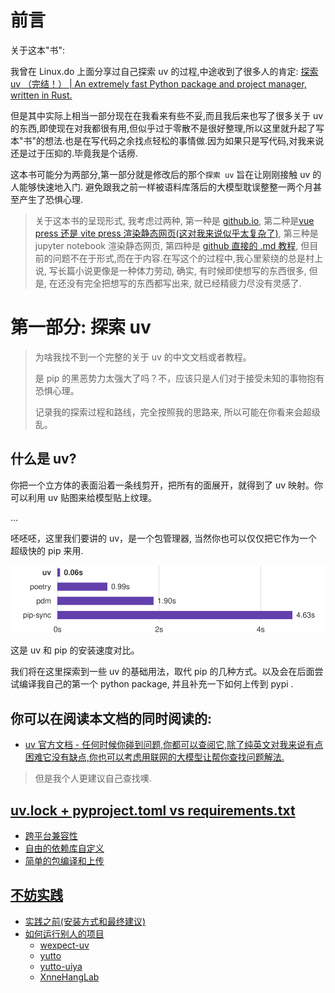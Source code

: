 # 前言

关于这本"书":

我曾在 Linux.do 上面分享过自己探索 uv 的过程,中途收到了很多人的肯定: [探索 uv （完结！） | An extremely fast Python package and project manager, written in Rust.](https://linux.do/t/topic/457885)

但是其中实际上相当一部分现在在我看来有些不妥,而且我后来也写了很多关于 uv 的东西,即使现在对我都很有用,但似乎过于零散不是很好整理,所以这里就升起了写本"书"的想法.也是在写代码之余找点轻松的事情做.因为如果只是写代码,对我来说还是过于压抑的.毕竟我是个话痨.

这本书可能分为两部分,第一部分就是修改后的那个`探索 uv` 旨在让刚刚接触 uv 的人能够快速地入门. 避免跟我之前一样被语料库落后的大模型耽误整整一两个月甚至产生了恐惧心理.

> 关于这本书的呈现形式, 我考虑过两种, 第一种是 [github.io](https://github.com/nndl/nndl.github.io), 第二种是[vue press 还是 vite press 渲染静态网页(这对我来说似乎太复杂了)](https://yutto.nyakku.moe/), 第三种是 jupyter notebook 渲染静态网页, 第四种是 [github 直接的 .md 教程](https://github.com/RimoChan/Vtuber_Tutorial), 但目前的问题不在于形式,而在于内容.在写这个的过程中,我心里萦绕的总是村上说, 写长篇小说更像是一种体力劳动, 确实, 有时候即使想写的东西很多, 但是, 在还没有完全把想写的东西都写出来, 就已经精疲力尽没有灵感了.

# 第一部分: 探索 uv

> 为啥我找不到一个完整的关于 uv 的中文文档或者教程。
>
> 是 pip 的黑恶势力太强大了吗？不，应该只是人们对于接受未知的事物抱有恐惧心理。
>
> 记录我的探索过程和路线，完全按照我的思路来, 所以可能在你看来会超级乱。

## 什么是 uv?

你把一个立方体的表面沿着一条线剪开，把所有的面展开，就得到了 uv 映射。你可以利用 uv 贴图来给模型贴上纹理。

…

呸呸呸，这里我们要讲的 uv，是一个包管理器, 当然你也可以仅仅把它作为一个超级快的 pip 来用.

![](images/uv_pip_speed.svg)

这是 uv 和 pip 的安装速度对比。

我们将在这里探索到一些 uv 的基础用法，取代 pip 的几种方式。以及会在后面尝试编译我自己的第一个 python package, 并且补充一下如何上传到 pypi .

## 你可以在阅读本文档的同时阅读的:

- [uv 官方文档 - 任何时候你碰到问题,你都可以查阅它,除了纯英文对我来说有点困难它没有缺点,你也可以考虑用联网的大模型让帮你查找问题解法.](https://docs.astral.sh/uv/getting-started/installation/)

> 但是我个人更建议自己查找噢.

## [uv.lock + pyproject.toml vs requirements.txt](https://github.com/XnneHangLab/explore-uv/tree/master/chapters/uv_lock_and_pyproject_toml_vs_requirements_txt.md)

- [跨平台兼容性](https://github.com/XnneHangLab/explore-uv/tree/master/chapters/uv_lock_and_pyproject_toml_vs_requirements_txt.md#跨平台兼容性)
- [自由的依赖库自定义](https://github.com/XnneHangLab/explore-uv/tree/master/chapters/uv_lock_and_pyproject_toml_vs_requirements_txt.md#自由的依赖库自定义)
- [简单的包编译和上传](https://github.com/XnneHangLab/explore-uv/tree/master/chapters/uv_lock_and_pyproject_toml_vs_requirements_txt.md#简单的包编译和上传)

## [不妨实践](https://github.com/XnneHangLab/explore-uv/tree/master/chapters/why_not_practice.md)

- [实践之前(安装方式和最终建议)](<https://github.com/XnneHangLab/explore-uv/tree/master/chapters/why_not_practice.md#实践之前(安装方式和最终建议)>)
- [如何运行别人的项目](https://github.com/XnneHangLab/explore-uv/tree/master/chapters/why_not_practice.md#如何运行别人的项目)
  - [wexpect-uv](https://github.com/XnneHangLab/explore-uv/tree/master/chapters/why_not_practice.md#wexpect-uv)
  - [yutto](https://github.com/XnneHangLab/explore-uv/tree/master/chapters/why_not_practice.md#yutto)
  - [yutto-uiya](https://github.com/XnneHangLab/explore-uv/tree/master/chapters/why_not_practice.md#yutto-uiya)
  - [XnneHangLab](https://github.com/XnneHangLab/explore-uv/tree/master/chapters/why_not_practice.md#XnneHangLab)
